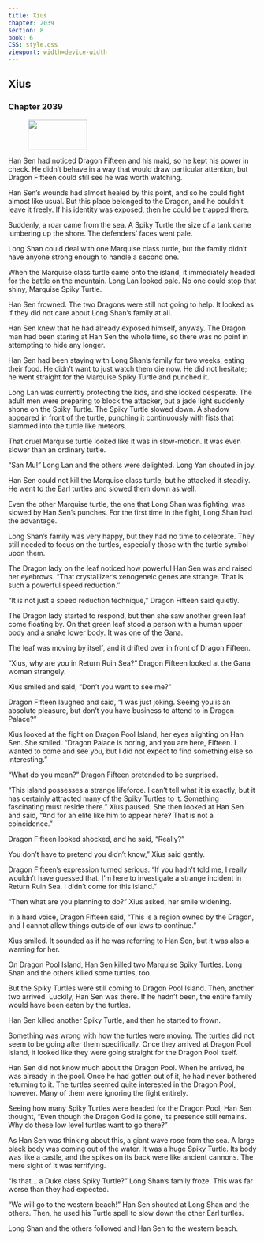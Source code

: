```yaml
---
title: Xius
chapter: 2039
section: 8
book: 6
CSS: style.css
viewport: width=device-width
---
```


## Xius

### Chapter 2039

<figure>
	<img src="../Images/gem.gif" alt="" id="gem" width="120" height="60" />
</figure>

Han Sen had noticed Dragon Fifteen and his maid, so he kept his power in check. He didn’t behave in a way that would draw particular attention, but Dragon Fifteen could still see he was worth watching.

Han Sen’s wounds had almost healed by this point, and so he could fight almost like usual. But this place belonged to the Dragon, and he couldn’t leave it freely. If his identity was exposed, then he could be trapped there.

Suddenly, a roar came from the sea. A Spiky Turtle the size of a tank came lumbering up the shore. The defenders’ faces went pale.

Long Shan could deal with one Marquise class turtle, but the family didn’t have anyone strong enough to handle a second one.

When the Marquise class turtle came onto the island, it immediately headed for the battle on the mountain. Long Lan looked pale. No one could stop that shiny, Marquise Spiky Turtle.

Han Sen frowned. The two Dragons were still not going to help. It looked as if they did not care about Long Shan’s family at all.

Han Sen knew that he had already exposed himself, anyway. The Dragon man had been staring at Han Sen the whole time, so there was no point in attempting to hide any longer.

Han Sen had been staying with Long Shan’s family for two weeks, eating their food. He didn’t want to just watch them die now. He did not hesitate; he went straight for the Marquise Spiky Turtle and punched it.

Long Lan was currently protecting the kids, and she looked desperate. The adult men were preparing to block the attacker, but a jade light suddenly shone on the Spiky Turtle. The Spiky Turtle slowed down. A shadow appeared in front of the turtle, punching it continuously with fists that slammed into the turtle like meteors.

That cruel Marquise turtle looked like it was in slow-motion. It was even slower than an ordinary turtle.

“San Mu!” Long Lan and the others were delighted. Long Yan shouted in joy.

Han Sen could not kill the Marquise class turtle, but he attacked it steadily. He went to the Earl turtles and slowed them down as well.

Even the other Marquise turtle, the one that Long Shan was fighting, was slowed by Han Sen’s punches. For the first time in the fight, Long Shan had the advantage.

Long Shan’s family was very happy, but they had no time to celebrate. They still needed to focus on the turtles, especially those with the turtle symbol upon them.

The Dragon lady on the leaf noticed how powerful Han Sen was and raised her eyebrows. “That crystallizer’s xenogeneic genes are strange. That is such a powerful speed reduction.”

“It is not just a speed reduction technique,” Dragon Fifteen said quietly.

The Dragon lady started to respond, but then she saw another green leaf come floating by. On that green leaf stood a person with a human upper body and a snake lower body. It was one of the Gana.

The leaf was moving by itself, and it drifted over in front of Dragon Fifteen.

“Xius, why are you in Return Ruin Sea?” Dragon Fifteen looked at the Gana woman strangely.

Xius smiled and said, “Don’t you want to see me?”

Dragon Fifteen laughed and said, “I was just joking. Seeing you is an absolute pleasure, but don’t you have business to attend to in Dragon Palace?”

Xius looked at the fight on Dragon Pool Island, her eyes alighting on Han Sen. She smiled. “Dragon Palace is boring, and you are here, Fifteen. I wanted to come and see you, but I did not expect to find something else so interesting.”

“What do you mean?” Dragon Fifteen pretended to be surprised.

“This island possesses a strange lifeforce. I can’t tell what it is exactly, but it has certainly attracted many of the Spiky Turtles to it. Something fascinating must reside there.” Xius paused. She then looked at Han Sen and said, “And for an elite like him to appear here? That is not a coincidence.”

Dragon Fifteen looked shocked, and he said, “Really?”

You don’t have to pretend you didn’t know,” Xius said gently.

Dragon Fifteen’s expression turned serious. “If you hadn’t told me, I really wouldn’t have guessed that. I’m here to investigate a strange incident in Return Ruin Sea. I didn’t come for this island.”

“Then what are you planning to do?” Xius asked, her smile widening.

In a hard voice, Dragon Fifteen said, “This is a region owned by the Dragon, and I cannot allow things outside of our laws to continue.”

Xius smiled. It sounded as if he was referring to Han Sen, but it was also a warning for her.

On Dragon Pool Island, Han Sen killed two Marquise Spiky Turtles. Long Shan and the others killed some turtles, too.

But the Spiky Turtles were still coming to Dragon Pool Island. Then, another two arrived. Luckily, Han Sen was there. If he hadn’t been, the entire family would have been eaten by the turtles.

Han Sen killed another Spiky Turtle, and then he started to frown.

Something was wrong with how the turtles were moving. The turtles did not seem to be going after them specifically. Once they arrived at Dragon Pool Island, it looked like they were going straight for the Dragon Pool itself.

Han Sen did not know much about the Dragon Pool. When he arrived, he was already in the pool. Once he had gotten out of it, he had never bothered returning to it. The turtles seemed quite interested in the Dragon Pool, however. Many of them were ignoring the fight entirely.

Seeing how many Spiky Turtles were headed for the Dragon Pool, Han Sen thought, “Even though the Dragon God is gone, its presence still remains. Why do these low level turtles want to go there?”

As Han Sen was thinking about this, a giant wave rose from the sea. A large black body was coming out of the water. It was a huge Spiky Turtle. Its body was like a castle, and the spikes on its back were like ancient cannons. The mere sight of it was terrifying.

“Is that… a Duke class Spiky Turtle?” Long Shan’s family froze. This was far worse than they had expected.

“We will go to the western beach!” Han Sen shouted at Long Shan and the others. Then, he used his Turtle spell to slow down the other Earl turtles.

Long Shan and the others followed and Han Sen to the western beach.